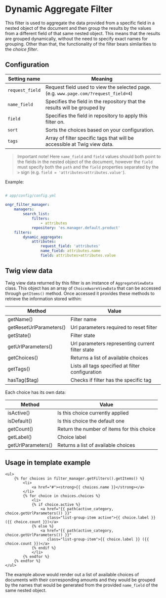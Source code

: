 # Dynamic Aggregate Filter

This filter is used to aggregate the data provided from a specific field
in a nested object of the document and then group the results by the values 
from a different field of that same nested object. This means that the 
results are grouped dynamically, without the need to specify exact names for
grouping. Other than that, the functionality of the filter bears similarities 
to the *choice filter*.

## Configuration 

| Setting name           | Meaning                                                                              |
|------------------------|--------------------------------------------------------------------------------------|
| `request_field`        | Request field used to view the selected page. (e.g. `www.page.com/?request_field=4`) |
| `name_field`           | Specifies the field in the repository that the results will be grouped by            |
| `field`                | Specifies the field in repository to apply this filter on.                           |
| `sort`                 | Sorts the choices based on your configuration.                                       |
| `tags`                 | Array of filter specific tags that will be accessible at Twig view data.             |

> Important note! Here `name_field` and `field` values should both point to the fields in the nested object of the
document, however the `field` must specify both the `path` and the `field` properties separated by the `>` sign 
(e.g. `field = 'attributes>attributes.value'`).

Example:
  
```yaml
  
# app/config/config.yml
  
ongr_filter_manager:
    managers:
        search_list:
            filters:
                - attributes
            repository: 'es.manager.default.product'
    filters:
        dynamic_aggregate:
            attributes:
                request_field: 'attributes'
                name_field: attributes.name
                field: attributes>attributes.value
```  

## Twig view data

Twig view data returned by this filter is an instance of `AggregateViewData` class.
This object has an array of `ChoiceAwareViewData` that can be accessed through
`getItems()` method. Once accessed it provides these methods to retrieve the
information stored within:

| Method                  | Value                                            |
|-------------------------|--------------------------------------------------|
| getName()               | Filter name                                      |
| getResetUrlParameters() | Url parameters required to reset filter          |
| getState()              | Filter state                                     |
| getUrlParameters()      | Url parameters representing current filter state |
| getChoices()            | Returns a list of available choices              |
| getTags()               | Lists all tags specified at filter configuration |
| hasTag($tag)            | Checks if filter has the specific tag            |

Each choice has its own data:

| Method             | Value                                      |
|--------------------|--------------------------------------------|
| isActive()         | Is this choice currently applied           |
| isDefault()        | Is this choice the default one             |
| getCount()         | Return the number of items for this choice |
| getLabel()         | Choice label                               |
| getUrlParameters() | Returns a list of available choices        |

## Usage in template example

```twig
<ul>
    {% for choices in filter_manager.getFilters().getItems() %}
        <li>
            <a href="#"><strong>{{ choices.name }}</strong></a>
        </li>
        {% for choice in choices.choices %}
            <li>
            {% if choice.active %}
                <a href="{{ path(active_category, choice.getUrlParameters()) }}"
                   class="list-group-item active">{{ choice.label }}({{ choice.count }})</a>
            {% else %}
                <a href="{{ path(active_category, choice.getUrlParameters()) }}"
                   class="list-group-item">{{ choice.label }} ({{ choice.count }})</a>
            {% endif %}
            </li>
        {% endfor %}
    {% endfor %}
</ul>
```

The example above would render out a list of available choices of documents with their 
corresponding amounts and they would be grouped by the names that would be generated from
the provided `name_field` of the same nested object.